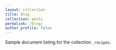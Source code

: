 ```yaml
---
layout: collection
title: Blog
collection: posts
permalink: /blog/
author_profile: false
---
```


Sample document listing for the collection `_recipes`.